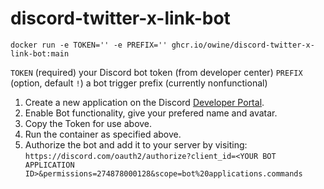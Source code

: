 # discord-twitter-x-link-bot

`docker run -e TOKEN='' -e PREFIX='' ghcr.io/owine/discord-twitter-x-link-bot:main`

`TOKEN` (required) your Discord bot token (from developer center)
`PREFIX` (option, default `!`) a bot trigger prefix (currently nonfunctional)

1. Create a new application on the Discord [Developer Portal](https://discord.com/developers/applications).
2. Enable Bot functionality, give your prefered name and avatar.
3. Copy the Token for use above.
4. Run the container as specified above.
5. Authorize the bot and add it to your server by visiting: `https://discord.com/oauth2/authorize?client_id=<YOUR BOT APPLICATION ID>&permissions=274878000128&scope=bot%20applications.commands`
